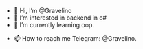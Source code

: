 - 👋 Hi, I’m @Gravelino
- 👀 I’m interested in backend in c#
- 🌱 I’m currently learning oop.
<!-- 💞️ I’m looking to collaborate on ...-->
- 📫 How to reach me Telegram: @Gravelino.

<!---
Gravelino/Gravelino is a ✨ special ✨ repository because its `README.md` (this file) appears on your GitHub profile.
You can click the Preview link to take a look at your changes.
--->
